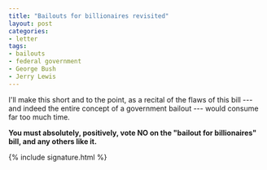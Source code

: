 ```yaml
---
title: "Bailouts for billionaires revisited"
layout: post
categories:
- letter
tags:
- bailouts
- federal government
- George Bush
- Jerry Lewis
---
```


I'll make this short and to the point, as a recital of the flaws of this bill --- and indeed the entire concept of a government bailout --- would consume far too much time.

**You must absolutely, positively, vote NO on the "bailout for billionaires" bill, and any others like it.**

{% include signature.html %}
